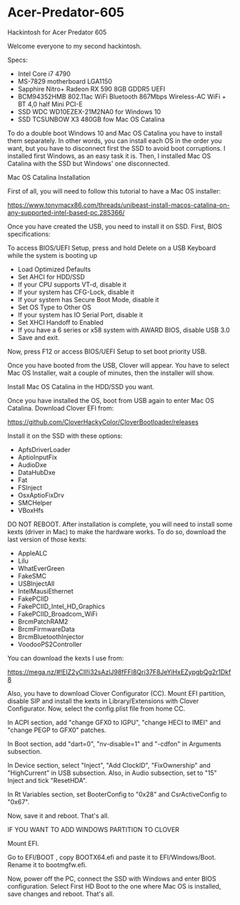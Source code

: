 # Acer-Predator-605
Hackintosh for Acer Predator 605

Welcome everyone to my second hackintosh.

Specs:
- Intel Core i7 4790
- MS-7829 motherboard LGA1150
- Sapphire Nitro+ Radeon RX 590 8GB GDDR5 UEFI
- BCM94352HMB 802.11ac WiFi Bluetooth 867Mbps Wireless-AC WiFi + BT 4,0 half Mini PCI-E
- SSD WDC WD10EZEX-21M2NA0 for Windows 10
- SSD TCSUNBOW X3 480GB fow Mac OS Catalina


To do a double boot Windows 10 and Mac OS Catalina you have to install them separately. In other words, you can install each OS in the order you want, but you have to disconnect first the SSD to avoid boot corruptions. I installed first Windows, as an easy task it is. Then, I installed Mac OS Catalina with the SSD but Windows' one disconnected.

Mac OS Catalina Installation

First of all, you will need to follow this tutorial to have a Mac OS installer:

https://www.tonymacx86.com/threads/unibeast-install-macos-catalina-on-any-supported-intel-based-pc.285366/

Once you have created the USB, you need to install it on SSD. First, BIOS specifications:

To access BIOS/UEFI Setup, press and hold Delete on a USB Keyboard while the system is booting up
- Load Optimized Defaults
- Set AHCI for HDD/SSD
- If your CPU supports VT-d, disable it
- If your system has CFG-Lock, disable it
- If your system has Secure Boot Mode, disable it
- Set OS Type to Other OS
- If your system has IO Serial Port, disable it
- Set XHCI Handoff to Enabled
- If you have a 6 series or x58 system with AWARD BIOS, disable USB 3.0
- Save and exit.


Now, press F12 or access BIOS/UEFI Setup to set boot priority USB.

Once you have booted from the USB, Clover will appear. You have to select Mac OS Installer, wait a couple of minutes, then the installer will show.

Install Mac OS Catalina in the HDD/SSD you want.

Once you have installed the OS, boot from USB again to enter Mac OS Catalina. Download Clover EFI from:

https://github.com/CloverHackyColor/CloverBootloader/releases

Install it on the SSD with these options:

- ApfsDriverLoader
- AptioInputFix
- AudioDxe
- DataHubDxe
- Fat
- FSInject
- OsxAptioFixDrv
- SMCHelper
- VBoxHfs

DO NOT REBOOT. After installation is complete, you will need to install some kexts (driver in Mac) to make the hardware works. To do so, download the last version of those kexts:

- AppleALC
- Lilu
- WhatEverGreen
- FakeSMC
- USBInjectAll
- IntelMausiEthernet
- FakePCIID
- FakePCIID_Intel_HD_Graphics
- FakePCIID_Broadcom_WiFi
- BrcmPatchRAM2
- BrcmFirmwareData
- BrcmBluetoothInjector
- VoodooPS2Controller

You can download the kexts I use from:

https://mega.nz/#!EIZ2yCII!i32sAzlJ98fFFl8Qri37F8JeYiHxEZypgbQg2r1Dkf8

Also, you have to download Clover Configurator (CC). Mount EFI partition, disable SIP and install the kexts in Library/Extensions with Clover Configurator. Now, select the config.plist file from home CC.

In ACPI section, add "change GFX0 to IGPU", "change HECI to IMEI" and "change PEGP to GFX0" patches.

In Boot section, add "dart=0", "nv-disable=1" and "-cdfon" in Arguments subsection.

In Device section, select "Inject", "Add ClockID", "FixOwnership" and "HighCurrent" in USB subsection. Also, in Audio subsection, set to "15" Inject and tick "ResetHDA".

In Rt Variables section, set BooterConfig to "0x28" and CsrActiveConfig to "0x67".

Now, save it and reboot. That's all.

IF YOU WANT TO ADD WINDOWS PARTITION TO CLOVER

Mount EFI.

Go to EFI/BOOT , copy BOOTX64.efi and paste it to EFI/Windows/Boot. Rename it to bootmgfw.efi.

Now, power off the PC, connect the SSD with Windows and enter BIOS configuration. Select First HD Boot to the one where Mac OS is installed, save changes and reboot. That's all.
